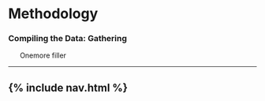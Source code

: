 # Methodology

### Compiling the Data: Gathering
&nbsp;&nbsp;&nbsp;&nbsp;&nbsp;&nbsp;Onemore filler

---
{% include nav.html %}
---
